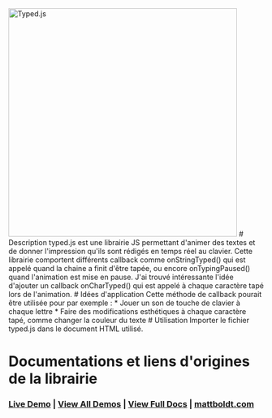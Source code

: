 <img src="https://raw.githubusercontent.com/mattboldt/typed.js/master/logo-cropped.png" width="450px" title="Typed.js" />
# Description
typed.js est une librairie JS permettant d'animer des textes et de donner l'impression qu'ils sont rédigés en temps réel au clavier.
Cette librairie comportent différents callback comme onStringTyped() qui est appelé quand la chaine a finit d'être tapée, ou encore onTypingPaused() quand l'animation est mise en pause.
J'ai trouvé intéressante l'idée d'ajouter un callback onCharTyped() qui est appelé à chaque caractère tapé lors de l'animation.
# Idées d'application
Cette méthode de callback pourait être utilisée pour par exemple :
* Jouer un son de touche de clavier à chaque lettre
* Faire des modifications esthétiques à chaque caractère tapé, comme changer la couleur du texte
# Utilisation
Importer le fichier typed.js dans le document HTML utilisé.


# Documentations et liens d'origines de la librairie
### [Live Demo](http://www.mattboldt.com/demos/typed-js/) | [View All Demos](http://mattboldt.github.io/typed.js/) | [View Full Docs](http://mattboldt.github.io/typed.js/docs) | [mattboldt.com](http://www.mattboldt.com)
